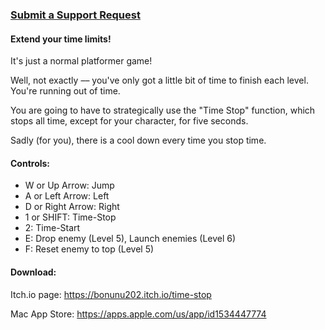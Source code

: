 
### [Submit a Support Request](https://forms.gle/V3Bk9xpV49s1VzH36)

#### Extend your time limits!
It's just a normal platformer game!

Well, not exactly –– you've only got a little bit of time to finish each level. You're running out of time.

You are going to have to strategically use the "Time Stop" function, which stops all time, except for your character, for five seconds.

Sadly (for you), there is a cool down every time you stop time. 

#### Controls:
- W or Up Arrow: Jump
- A or Left Arrow: Left
- D or Right Arrow: Right
- 1 or SHIFT: Time-Stop
- 2: Time-Start
- E: Drop enemy (Level 5), Launch enemies (Level 6)
- F: Reset enemy to top (Level 5)


#### Download:

Itch.io page: https://bonunu202.itch.io/time-stop
 
Mac App Store: https://apps.apple.com/us/app/id1534447774
